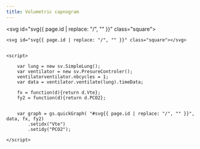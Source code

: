 ```yaml
---
title: Volumetric capnogram
---
```

<svg id="svg{{ page.id | replace: "/", "" }}" class="square"></svg>

	<svg id="svg{{ page.id | replace: "/", "" }}" class="square"></svg>


	<script>

		var lung = new sv.SimpleLung();
		var ventilator = new sv.PresureControler();
		ventilatorventilator.nbcycles = 1;
		var data = ventilator.ventilate(lung).timeData;

		fx = function(d){return d.Vte};
		fy2 = function(d){return d.PCO2};


		var graph = gs.quickGraph( "#svg{{ page.id | replace: "/", "" }}", data, fx, fy2)
			.setidx("Vte")
			.setidy("PCO2");

	</script>

<script>

	var lung = new sv.SimpleLung();
	var ventilator = new sv.PresureControler();
	ventilator.nbcycles = 1;
	ventilator.Tsampl = .001;
	var data = ventilator.ventilate(lung);

	fx = function(d){return d.Vte};
	fy2 = function(d){return d.PCO2};


	var graph = gs.quickGraph( "#svg{{ page.id | replace: "/", "" }}", data.timeData, fx, fy2)
		.setidx("Vte")
		.setidy("PCO2");

</script>
